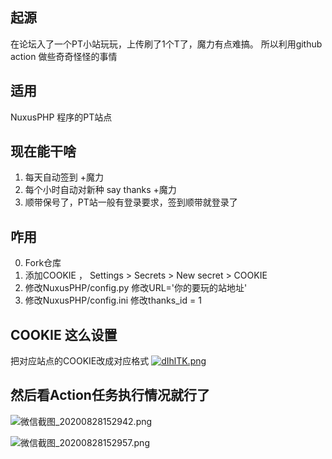 ## 起源
在论坛入了一个PT小站玩玩，上传刷了1个T了，魔力有点难搞。 所以利用github action 做些奇奇怪怪的事情
## 适用
NuxusPHP 程序的PT站点
## 现在能干啥
1. 每天自动签到 +魔力
2. 每个小时自动对新种 say thanks +魔力
3. 顺带保号了，PT站一般有登录要求，签到顺带就登录了
## 咋用
0. Fork仓库
1. 添加COOKIE ， Settings > Secrets > New secret > COOKIE
2. 修改NuxusPHP/config.py 修改URL='你的要玩的站地址'
3. 修改NuxusPHP/config.ini 修改thanks_id = 1

## COOKIE 这么设置
把对应站点的COOKIE改成对应格式
[![dIhlTK.png](https://s1.ax1x.com/2020/08/28/dIhlTK.png)](https://imgchr.com/i/dIhlTK)

## 然后看Action任务执行情况就行了

![微信截图_20200828152942.png](https://i.loli.net/2020/08/28/FkhS9TzgOCHlPYG.png)

![微信截图_20200828152957.png](https://i.loli.net/2020/08/28/gRt29zNAspMSeHm.png)
